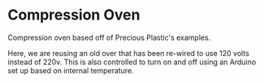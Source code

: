 Compression Oven
========================================

Compression oven based off of Precious Plastic's examples.

Here, we are reusing an old over that has been re-wired to use 120 volts instead of 220v. This is also controlled to turn on and off using an Arduino set up based on internal temperature. 